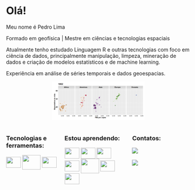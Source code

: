 
<h1>
Olá!
</h1>

Meu nome é Pedro Lima

Formado em geofísica \| Mestre em ciências e tecnologias espaciais

Atualmente tenho estudado Linguagem R e outras tecnologias com foco em
ciência de dados, principalmente manipulação, limpeza, mineração de
dados e criação de modelos estatísticos e de machine learning.

Experiência em análise de séries temporais e dados geoespacias.

<div class="row" style="margin: auto;">

<img src="README_files/figure-gfm/unnamed-chunk-1-1.gif" width="50%" style="display: block; margin: auto;" />

</div>

</br>

<div class="row" style="display: flex;">

<div class="column" style="flex: 33.33%;">

<h3>
Tecnologias e ferramentas:
</h3>

<img align ="center" height = "30" width = "40" src = "https://cdn.jsdelivr.net/gh/devicons/devicon/icons/r/r-original.svg"/>

<img align ="center" height = "40" width = "50" src = "https://www.kindpng.com/picc/m/706-7068650_r-shiny-logo-png-transparent-png.png"/>

<img align ="center" height = "30" width = "40" src="https://cdn.jsdelivr.net/gh/devicons/devicon/icons/markdown/markdown-original.svg" />

</div>

<div class="column" style="flex: 33.33%;">

<h3>
Estou aprendendo:
</h3>

<img align ="center" height = "30" width = "40" src = "https://cdn.jsdelivr.net/gh/devicons/devicon/icons/docker/docker-original-wordmark.svg" />

<img align ="center" height = "30" width = "40" src = "https://cdn.jsdelivr.net/gh/devicons/devicon/icons/git/git-original.svg"/>

<img align ="center" height = "30" width = "40" src="https://cdn.jsdelivr.net/gh/devicons/devicon/icons/bash/bash-original.svg" />

<img align ="center" height = "30" width = "40" src="https://upload.wikimedia.org/wikipedia/commons/f/f3/Apache_Spark_logo.svg" />

<img align ="center" height = "40" width = "50" src="https://cdn.jsdelivr.net/gh/devicons/devicon/icons/mysql/mysql-plain-wordmark.svg" />

<img align ="center" height = "30" width = "40" src="https://cdn.jsdelivr.net/gh/devicons/devicon/icons/css3/css3-original.svg" />

<img align="center" height = "30" width = "40" src="https://cdn.jsdelivr.net/gh/devicons/devicon/icons/html5/html5-original.svg" />

</div>

<div class="column" style="flex: 33.33%; padding-left: 5%;">

<h3>
Contatos:
</h3>

<a href = "mailto:cruz.ml.pedro@gmail.com"><img src="https://img.shields.io/badge/Gmail-D14836?style=for-the-badge&logo=gmail&logoColor=white" target="_blank"></a>

<a href="https://www.linkedin.com/in/pedro-lima-8a9356268/" target="_blank"><img src="https://img.shields.io/badge/-LinkedIn-%230077B5?style=for-the-badge&logo=linkedin&logoColor=white" target="_blank"></a>

</div>

</div>
